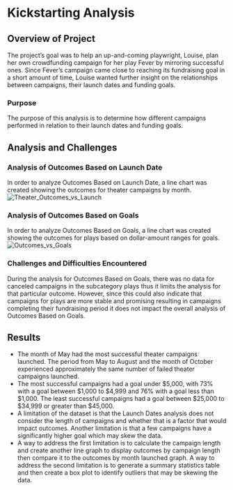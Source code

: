 # Kickstarting Analysis
## Overview of Project
The project’s goal was to help an up-and-coming playwright, Louise, plan her own crowdfunding campaign for her play Fever by mirroring successful ones. Since Fever’s campaign came close to reaching its fundraising goal in a short amount of time, Louise wanted further insight on the relationships between campaigns, their launch dates and funding goals. 
### Purpose
The purpose of this analysis is to determine how different campaigns performed in relation to their launch dates and funding goals. 
## Analysis and Challenges
### Analysis of Outcomes Based on Launch Date
In order to analyze Outcomes Based on Launch Date, a line chart was created showing the outcomes for theater campaigns by month.
![Theater_Outcomes_vs_Launch](https://user-images.githubusercontent.com/78664640/109448117-365d8d00-7a13-11eb-8bad-06c080651d1f.png)
### Analysis of Outcomes Based on Goals
In order to analyze Outcomes Based on Goals, a line chart was created showing the outcomes for plays based on dollar-amount ranges for goals. 
![Outcomes_vs_Goals](https://user-images.githubusercontent.com/78664640/109448160-4bd2b700-7a13-11eb-9b4e-87218fa262c0.png)
### Challenges and Difficulties Encountered
During the analysis for Outcomes Based on Goals, there was no data for canceled campaigns in the subcategory plays thus it limits the analysis for that particular outcome. However, since this could also indicate that campaigns for plays are more stable and promising resulting in campaigns completing their fundraising period it does not impact the overall analysis of Outcomes Based on Goals.
## Results
* The month of May had the most successful theater campaigns launched. The period from May to August and the month of October experienced approximately the same number of failed theater campaigns launched. 
* The most successful campaigns had a goal under $5,000, with 73% with a goal between $1,000 to $4,999 and 76% with a goal less than $1,000.  The least successful campaigns had a goal between $25,000 to $34,999 or greater than $45,000. 
* A limitation of the dataset is that the Launch Dates analysis does not consider the length of campaigns and whether that is a factor that would impact outcomes. Another limitation is that a few campaigns have a significantly higher goal which may skew the data.  
* A way to address the first limitation is to calculate the campaign length and create another line graph to display outcomes by campaign length then compare it to the outcomes by month launched graph. A way to address the second limitation is to generate a summary statistics table and then create a box plot to identify outliers that may be skewing the data. 

